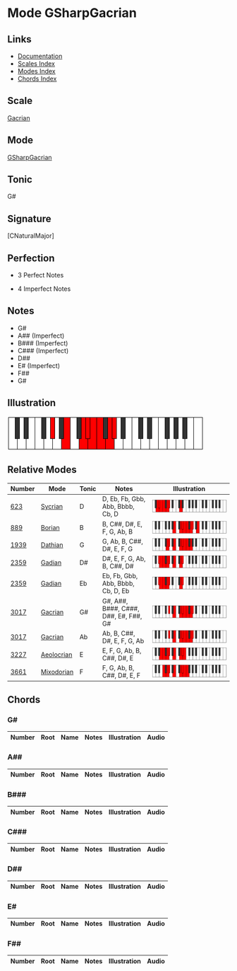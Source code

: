 # Mode GSharpGacrian

## Links

- [Documentation](index.md)
- [Scales Index](Scales.md)
- [Modes Index](Modes.md)
- [Chords Index](Chords.md)

## Scale

[Gacrian](ScaleGacrian.md)

## Mode

[GSharpGacrian](ModeGSharpGacrian.md)

## Tonic

G#

## Signature

[CNaturalMajor]

## Perfection

 - 3 Perfect Notes

 - 4 Imperfect Notes

## Notes

- G#
- A## (Imperfect)
- B### (Imperfect)
- C### (Imperfect)
- D##
- E# (Imperfect)
- F##
- G#

## Illustration

![GSharpGacrian](ModeGSharpGacrian.png)

## Relative Modes

| Number | Mode | Tonic | Notes | Illustration |
|--------|------|-------|-------|--------------|
| [623](https://ianring.com/musictheory/scales/623) | [Sycrian](ModeSycrian.md) | D | D, Eb, Fb, Gbb, Abb, Bbbb, Cb, D | ![DNaturalSycrian](ModeDNaturalSycrian.png) |
| [889](https://ianring.com/musictheory/scales/889) | [Borian](ModeBorian.md) | B | B, C##, D#, E, F, G, Ab, B | ![BNaturalBorian](ModeBNaturalBorian.png) |
| [1939](https://ianring.com/musictheory/scales/1939) | [Dathian](ModeDathian.md) | G | G, Ab, B, C##, D#, E, F, G | ![GNaturalDathian](ModeGNaturalDathian.png) |
| [2359](https://ianring.com/musictheory/scales/2359) | [Gadian](ModeGadian.md) | D# | D#, E, F, G, Ab, B, C##, D# | ![DSharpGadian](ModeDSharpGadian.png) |
| [2359](https://ianring.com/musictheory/scales/2359) | [Gadian](ModeGadian.md) | Eb | Eb, Fb, Gbb, Abb, Bbbb, Cb, D, Eb | ![EFlatGadian](ModeEFlatGadian.png) |
| [3017](https://ianring.com/musictheory/scales/3017) | [Gacrian](ModeGacrian.md) | G# | G#, A##, B###, C###, D##, E#, F##, G# | ![GSharpGacrian](ModeGSharpGacrian.png) |
| [3017](https://ianring.com/musictheory/scales/3017) | [Gacrian](ModeGacrian.md) | Ab | Ab, B, C##, D#, E, F, G, Ab | ![AFlatGacrian](ModeAFlatGacrian.png) |
| [3227](https://ianring.com/musictheory/scales/3227) | [Aeolocrian](ModeAeolocrian.md) | E | E, F, G, Ab, B, C##, D#, E | ![ENaturalAeolocrian](ModeENaturalAeolocrian.png) |
| [3661](https://ianring.com/musictheory/scales/3661) | [Mixodorian](ModeMixodorian.md) | F | F, G, Ab, B, C##, D#, E, F | ![FNaturalMixodorian](ModeFNaturalMixodorian.png) |

## Chords

### G#

| Number | Root | Name | Notes | Illustration | Audio |
|--------|------|------|-------|--------------|-------|

### A##

| Number | Root | Name | Notes | Illustration | Audio |
|--------|------|------|-------|--------------|-------|

### B###

| Number | Root | Name | Notes | Illustration | Audio |
|--------|------|------|-------|--------------|-------|

### C###

| Number | Root | Name | Notes | Illustration | Audio |
|--------|------|------|-------|--------------|-------|

### D##

| Number | Root | Name | Notes | Illustration | Audio |
|--------|------|------|-------|--------------|-------|

### E#

| Number | Root | Name | Notes | Illustration | Audio |
|--------|------|------|-------|--------------|-------|

### F##

| Number | Root | Name | Notes | Illustration | Audio |
|--------|------|------|-------|--------------|-------|

